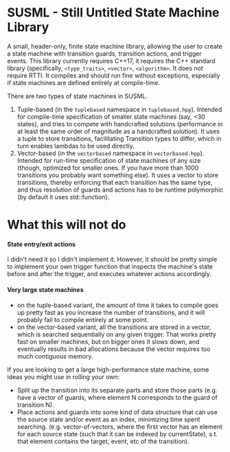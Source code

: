 # SUSML - Still Untitled State Machine Library
A small, header-only, finite state machine library, allowing the user to create a state machine with transition guards, transition actions, and trigger events. This library currently requires C++17, it requires the C++ standard library (specifically, `<type_traits>`, `<vector>`, `<algorithm>`. It does not require RTTI. It compiles and should run fine without exceptions, especially if state machines are defined entirely at compile-time.

There are two types of state machines in SUSML.
1. Tuple-based (in the `tuplebased` namespace in `tuplebased.hpp`). Intended for compile-time specification of smaller state machines (say, <30 states), and tries to compete with handcrafted solutions (performance in at least the same order of magnitude as a handcrafted solution). It uses a tuple to store transitions, facilitating Transition types to differ, which in turn enables lambdas to be used directly.
2. Vector-based (in the `vectorbased` namespace in `vectorbased.hpp`). Intended for run-time specification of state machines of any size (though, optimized for smaller ones. If you have more than 1000 transitions you probably want something else). It uses a vector to store transitions, thereby enforcing that each transition has the same type, and thus resolution of guards and actions has to be runtime polymorphic (by default it uses std::function).

# What this will not do

#### State entry/exit actions
I didn't need it so I didn't implement it. However, it should be pretty simple to implement your own trigger function that inspects the machine's state before and after the trigger, and executes whatever actions accordingly.

#### Very large state machines
* on the tuple-based variant, the amount of time it takes to compile goes up pretty fast as you increase the number of transitions, and it will probably fail to compile entirely at some point.
* on the vector-based variant, all the transitions are stored in a vector, which is searched sequentially on any given trigger. That works pretty fast on smaller machines, but on bigger ones it slows down, and eventually results in bad allocations because the vector requires too much contiguous memory.

If you are looking to get a large high-performance state machine, some ideas you might use in rolling your own:
* Split up the transition into its separate parts and store those parts (e.g. have a vector of guards, where element N corresponds to the guard of transition N).
* Place actions and guards into some kind of data structure that can use the source state and/or event as an index, minimizing time spent searching. (e.g. vector-of-vectors, where the first vector has an element for each source state (such that it can be indexed by currentState), s.t. that element contains the target, event, etc of the transition). 

